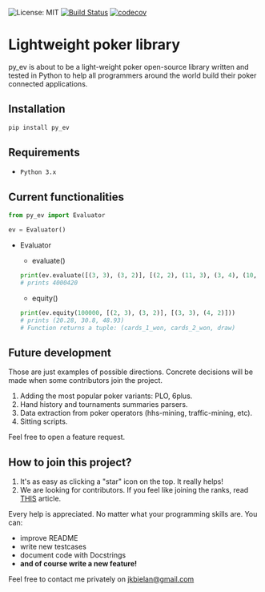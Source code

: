 ![License: MIT](https://img.shields.io/badge/License-MIT-yellow.svg)  [![Build Status](https://travis-ci.org/JBielan/py_ev.svg?branch=master)](https://travis-ci.org/JBielan/py_ev) [![codecov](https://codecov.io/gh/JBielan/py_ev/branch/master/graph/badge.svg)](https://codecov.io/gh/JBielan/py_ev)

# Lightweight poker library
py_ev is about to be a light-weight poker open-source library written and tested in Python to help all programmers around the world build their poker connected applications. 

## Installation
```python
pip install py_ev
```

## Requirements
- `Python 3.x`

## Current functionalities
```python
from py_ev import Evaluator

ev = Evaluator()
```
- Evaluator
  - evaluate() 
  ```python
  print(ev.evaluate([(3, 3), (3, 2)], [(2, 2), (11, 3), (3, 4), (10, 2), (7, 3)]))
  # prints 4000420
  ```
  
  - equity()
  ```python
  print(ev.equity(100000, [(2, 3), (3, 2)], [(3, 3), (4, 2)]))
  # prints (20.28, 30.8, 48.93)
  # Function returns a tuple: (cards_1_won, cards_2_won, draw)
  ```
  
## Future development
Those are just examples of possible directions. Concrete decisions will be made when some contributors join the project. 

1. Adding the most popular poker variants: PLO, 6plus.
2. Hand history and tournaments summaries parsers.
3. Data extraction from poker operators (hhs-mining, traffic-mining, etc).
4. Sitting scripts.

Feel free to open a feature request.

## How to join this project?
1. It's as easy as clicking a "star" icon on the top. It really helps!
2. We are looking for contributors. If you feel like joining the ranks, read [THIS](https://gist.github.com/MarcDiethelm/7303312) article. 

Every help is appreciated. No matter what your programming skills are. You can:
- improve README
- write new testcases
- document code with Docstrings
- **and of course write a new feature!**

Feel free to contact me privately on jkbielan@gmail.com
